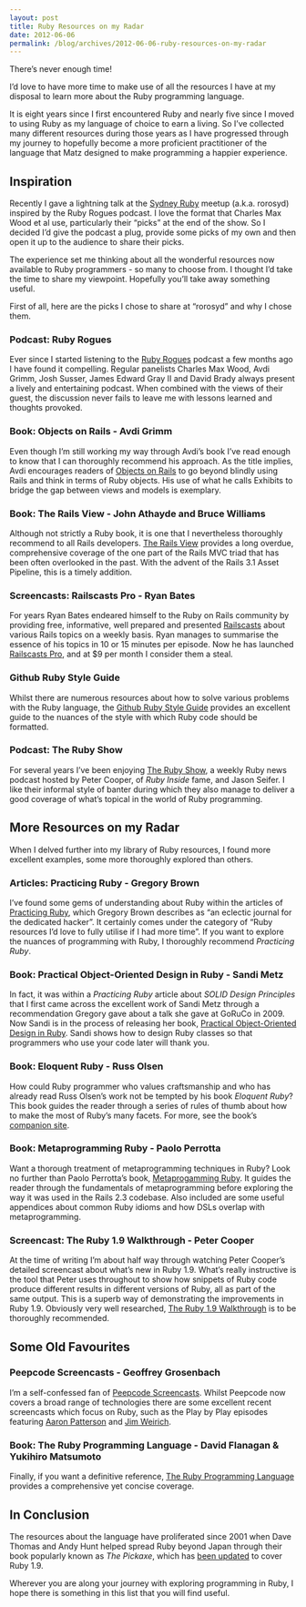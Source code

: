 ```yaml
---
layout: post
title: Ruby Resources on my Radar
date: 2012-06-06
permalink: /blog/archives/2012-06-06-ruby-resources-on-my-radar
---
```


There’s never enough time!

I’d love to have more time to make use of all the resources I have at my
disposal to learn more about the Ruby programming language.

It is eight years since I first encountered Ruby and nearly five since I
moved to using Ruby as my language of choice to earn a living. So I’ve
collected many different resources during those years as I have
progressed through my journey to hopefully become a more proficient
practitioner of the language that Matz designed to make programming a
happier experience.

## Inspiration

Recently I gave a lightning talk at the [Sydney
Ruby](http://ruby.org.au/meetups/syd.html) meetup (a.k.a. rorosyd)
inspired by the Ruby Rogues podcast. I love the format that Charles Max
Wood et al use, particularly their “picks” at the end of the show. So I
decided I’d give the podcast a plug, provide some picks of my own and
then open it up to the audience to share their picks.

The experience set me thinking about all the wonderful resources now
available to Ruby programmers - so many to choose from. I thought I’d
take the time to share my viewpoint. Hopefully you’ll take away
something useful.

First of all, here are the picks I chose to share at “rorosyd” and why I
chose them.

### Podcast: Ruby Rogues

Ever since I started listening to the [Ruby
Rogues](http://rubyrogues.com/) podcast a few months ago I have found it
compelling. Regular panelists Charles Max Wood, Avdi Grimm, Josh Susser,
James Edward Gray II and David Brady always present a lively and
entertaining podcast. When combined with the views of their guest, the
discussion never fails to leave me with lessons learned and thoughts
provoked.

### Book: Objects on Rails - Avdi Grimm

Even though I’m still working my way through Avdi’s book I’ve read
enough to know that I can thoroughly recommend his approach. As the
title implies, Avdi encourages readers of [Objects on
Rails](http://objectsonrails.com/) to go beyond blindly using Rails and
think in terms of Ruby objects. His use of what he calls Exhibits to
bridge the gap between views and models is exemplary.

### Book: The Rails View - John Athayde and Bruce Williams

Although not strictly a Ruby book, it is one that I nevertheless
thoroughly recommend to all Rails developers. [The Rails
View](http://pragprog.com/book/warv/the-rails-view) provides a long
overdue, comprehensive coverage of the one part of the Rails MVC triad
that has been often overlooked in the past. With the advent of the Rails
3.1 Asset Pipeline, this is a timely addition.

### Screencasts: Railscasts Pro - Ryan Bates

For years Ryan Bates endeared himself to the Ruby on Rails community by
providing free, informative, well prepared and presented
[Railscasts](http://railscasts.com) about various Rails topics on a
weekly basis. Ryan manages to summarise the essence of his topics in 10
or 15 minutes per episode. Now he has launched [Railscasts
Pro](http://railscasts.com/pro), and at $9 per month I consider them a
steal.

### Github Ruby Style Guide

Whilst there are numerous resources about how to solve various problems
with the Ruby language, the [Github Ruby Style
Guide](https://github.com/styleguide/ruby) provides an excellent guide
to the nuances of the style with which Ruby code should be formatted.

### Podcast: The Ruby Show

For several years I’ve been enjoying [The Ruby
Show](http://rubyshow.com/), a weekly Ruby news podcast hosted by Peter
Cooper, of *Ruby Inside* fame, and Jason Seifer. I like their informal
style of banter during which they also manage to deliver a good coverage
of what’s topical in the world of Ruby programming.

## More Resources on my Radar

When I delved further into my library of Ruby resources, I found more
excellent examples, some more thoroughly explored than others.

### Articles: Practicing Ruby - Gregory Brown

I’ve found some gems of understanding about Ruby within the articles of
[Practicing Ruby](http://practicingruby.com/), which Gregory Brown
describes as “an eclectic journal for the dedicated hacker”. It
certainly comes under the category of “Ruby resources I’d love to fully
utilise if I had more time”. If you want to explore the nuances of
programming with Ruby, I thoroughly recommend *Practicing Ruby*.

### Book: Practical Object-Oriented Design in Ruby - Sandi Metz

In fact, it was within a *Practicing Ruby* article about *SOLID Design
Principles* that I first came across the excellent work of Sandi Metz
through a recommendation Gregory gave about a talk she gave at GoRuCo in
2009. Now Sandi is in the process of releasing her book, [Practical
Object-Oriented Design in
Ruby](http://my.safaribooksonline.com/book/programming/ruby/9780132930895).
Sandi shows how to design Ruby classes so that programmers who use your
code later will thank you.

### Book: Eloquent Ruby - Russ Olsen

How could Ruby programmer who values craftsmanship and who has already
read Russ Olsen’s work not be tempted by his book *Eloquent Ruby*? This
book guides the reader through a series of rules of thumb about how to
make the most of Ruby’s many facets. For more, see the book’s [companion
site](http://eloquentruby.com/).

### Book: Metaprogramming Ruby - Paolo Perrotta

Want a thorough treatment of metaprogramming techniques in Ruby? Look no
further than Paolo Perrotta’s book, [Metaprogamming
Ruby](http://pragprog.com/book/ppmetr/metaprogramming-ruby). It guides
the reader through the fundamentals of metaprogramming before exploring
the way it was used in the Rails 2.3 codebase. Also included are some
useful appendices about common Ruby idioms and how DSLs overlap with
metaprogramming.

### Screencast: The Ruby 1.9 Walkthrough - Peter Cooper

At the time of writing I’m about half way through watching Peter
Cooper’s detailed screencast about what’s new in Ruby 1.9. What’s really
instructive is the tool that Peter uses throughout to show how snippets
of Ruby code produce different results in different versions of Ruby,
all as part of the same output. This is a superb way of demonstrating
the improvements in Ruby 1.9. Obviously very well researched, [The Ruby
1.9 Walkthrough](https://cooperpress.com/19walkthrough) is to be
thoroughly recommended.

## Some Old Favourites

### Peepcode Screencasts - Geoffrey Grosenbach

I’m a self-confessed fan of [Peepcode
Screencasts](https://peepcode.com/). Whilst Peepcode now covers a broad
range of technologies there are some excellent recent screencasts which
focus on Ruby, such as the Play by Play episodes featuring [Aaron
Patterson](https://peepcode.com/products/play-by-play-tenderlove-ruby-on-rails)
and [Jim
Weirich](https://peepcode.com/products/play-by-play-jimweirich-ruby).

### Book: The Ruby Programming Language - David Flanagan & Yukihiro Matsumoto

Finally, if you want a definitive reference, [The Ruby Programming
Language](http://shop.oreilly.com/product/9780596516178.do) provides a
comprehensive yet concise coverage.

## In Conclusion

The resources about the language have proliferated since 2001 when Dave
Thomas and Andy Hunt helped spread Ruby beyond Japan through their book
popularly known as *The Pickaxe*, which has [been
updated](http://pragprog.com/book/ruby3/programming-ruby-1-9) to cover
Ruby 1.9.

Wherever you are along your journey with exploring programming in Ruby,
I hope there is something in this list that you will find useful.
